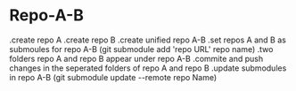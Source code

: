 # Repo-A-B
.create repo A
.create repo B
.create unified repo A-B
.set repos A and B as submoules for repo A-B (git submodule add 'repo URL' repo name)
.two folders repo A and repo B appear under repo A-B 
.commite and push changes in the seperated folders of repo A and repo B
.update submodules in repo A-B (git submodule update --remote repo Name)

